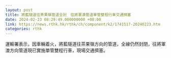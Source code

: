 ```yaml
---
layout: post
title: 將藍隧道往茶果嶺管道全封　往將軍澳管道單管雙程行車交通擠塞
date: 2024-02-23 08:29:49.000000000 +08:00
link: https://news.rthk.hk/rthk/ch/component/k2/1741517-20240223.htm
categories: rthk
---
```


運輸署表示，因車輛着火，將藍隧道往茶果嶺方向的管道，全線仍然封閉，往將軍澳方向管道現已實施單管雙程行車，現場交通擠塞。
